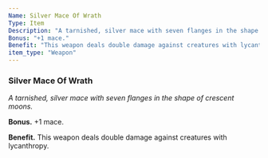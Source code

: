 ```yaml
---
Name: Silver Mace Of Wrath
Type: Item
Description: "A tarnished, silver mace with seven flanges in the shape of crescent moons."
Bonus: "+1 mace."
Benefit: "This weapon deals double damage against creatures with lycanthropy."
item_type: "Weapon"
---
```


### Silver Mace Of Wrath

_A tarnished, silver mace with seven flanges in the shape of crescent moons._

**Bonus.** +1 mace.

**Benefit.** This weapon deals double damage against creatures with lycanthropy.

